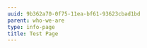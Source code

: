 ```yaml
---
uuid: 9b362a70-0f75-11ea-bf61-93623cbad1bd
parent: who-we-are
type: info-page
title: Test Page
---
```


